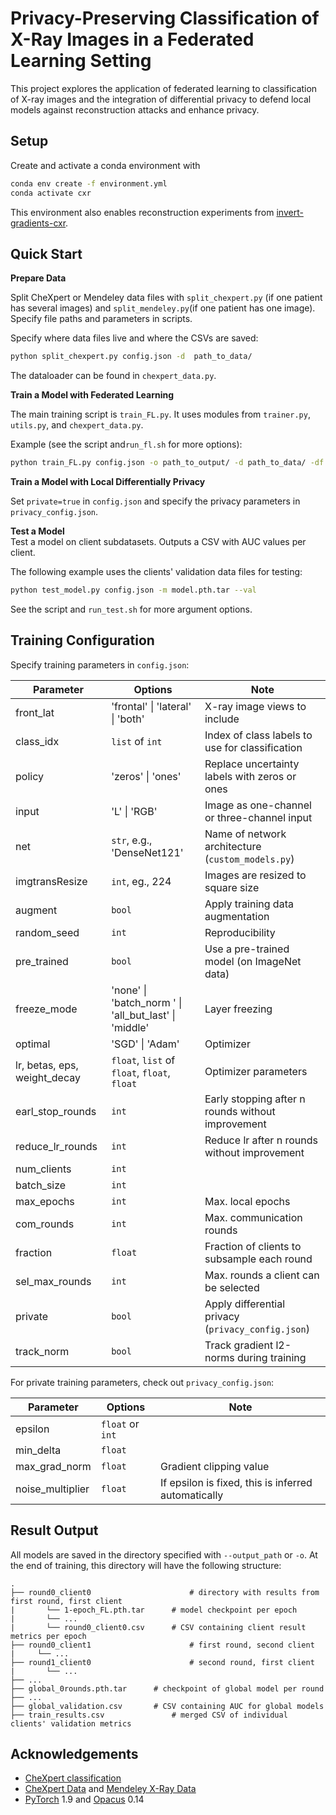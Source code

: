 # Privacy-Preserving Classification of X-Ray Images in a Federated Learning Setting

This project explores the application of federated learning to classification of X-ray images and the integration of differential privacy to defend local models against reconstruction attacks and enhance privacy.

## Setup

Create and activate a conda environment with

```sh
conda env create -f environment.yml
conda activate cxr
```

This environment also enables reconstruction experiments from [invert-gradients-cxr](https://github.com/linev8k/invert-gradients-cxr).

## Quick Start

**Prepare Data**  

Split CheXpert or Mendeley data files with ```split_chexpert.py``` (if one patient has several images) and ```split_mendeley.py```(if one patient has one image). Specify file paths and parameters in scripts.

Specify where data files live and where the CSVs are saved:  
```sh
python split_chexpert.py config.json -d  path_to_data/
```
The dataloader can be found in ```chexpert_data.py```.



**Train a Model with Federated Learning**   

The main training script is ```train_FL.py```. It uses modules from ```trainer.py```, ```utils.py```, and ```chexpert_data.py```.  

Example (see the script and```run_fl.sh``` for more options):

```sh
python train_FL.py config.json -o path_to_output/ -d path_to_data/ -df path_to_client_data_files/ 
```


**Train a Model with Local Differentially Privacy**

Set ```private=true``` in ```config.json``` and specify the privacy parameters in ```privacy_config.json```. 



**Test a Model**  
Test a model on client subdatasets. Outputs a CSV with AUC values per client.

The following example uses the clients' validation data files for testing:

```sh
python test_model.py config.json -m model.pth.tar --val
```
See the script and ```run_test.sh``` for more argument options.
## Training Configuration

Specify training parameters in ```config.json```:

| Parameter                    | Options                                                      | Note                                                   |
| ---------------------------- | ------------------------------------------------------------ | ------------------------------------------------------ |
| front_lat                    | 'frontal' \| 'lateral' \| 'both'                             | X-ray image views to include                           |
| class_idx                    | ```list``` of ```int```                                      | Index of class labels to use for classification        |
| policy                       | 'zeros' \| 'ones'                                            | Replace uncertainty labels with zeros or ones          |
| input                        | 'L' \| 'RGB'                                                 | Image as one-channel or three-channel input            |
| net                          | ```str```, e.g., 'DenseNet121'                               | Name of network architecture (```custom_models.py```)  |
| imgtransResize               | ```int```, eg., 224                                          | Images are resized to square size                      |
| augment                      | ```bool```                                                   | Apply training data augmentation                       |
| random_seed                  | ```int```                                                    | Reproducibility                                        |
| pre_trained                  | ```bool```                                                   | Use a pre-trained model (on ImageNet data)             |
| freeze_mode                  | 'none' \| 'batch_norm ' \| 'all_but_last' \| 'middle'        | Layer freezing                                         |
| optimal                      | 'SGD' \| 'Adam'                                              | Optimizer                                              |
| lr, betas, eps, weight_decay | ```float```, ```list``` of ```float```, ```float```, ```float``` | Optimizer parameters                                   |
| earl_stop_rounds             | ```int```                                                    | Early stopping after n rounds without improvement      |
| reduce_lr_rounds             | ```int```                                                    | Reduce lr after n rounds without improvement           |
| num_clients                  | ```int```                                                    |                                                        |
| batch_size                   | ```int```                                                    |                                                        |
| max_epochs                   | ```int```                                                    | Max. local epochs                                      |
| com_rounds                   | ```int```                                                    | Max. communication rounds                              |
| fraction                     | ```float```                                                  | Fraction of clients to subsample each round            |
| sel_max_rounds               | ```int```                                                    | Max. rounds a client can be selected                   |
| private                      | ```bool```                                                   | Apply differential privacy (```privacy_config.json```) |
| track_norm                   | ```bool```                                                   | Track gradient l2-norms during training                |

For private training parameters, check out ```privacy_config.json```:

| Parameter        | Options                  | Note                                                |
| ---------------- | ------------------------ | --------------------------------------------------- |
| epsilon          | ```float``` or ```int``` |                                                     |
| min_delta        | ```float```              |                                                     |
| max_grad_norm    | ```float```              | Gradient clipping value                             |
| noise_multiplier | ```float```              | If epsilon is fixed, this is inferred automatically |



## Result Output

All models are saved in the directory specified with ```--output_path``` or ```-o```.  At the end of training, this directory will have the following structure:  

```
.
├── round0_client0 						# directory with results from first round, first client
|		└── 1-epoch_FL.pth.tar 		# model checkpoint per epoch
|		└── ...
|		└── round0_client0.csv 		# CSV containing client result metrics per epoch
├── round0_client1 						# first round, second client
|	  └── ...
├──	round1_client0 						# second round, first client
|		└── ...
├── ...
├── global_0rounds.pth.tar 		# checkpoint of global model per round
├── ...
├── global_validation.csv 		# CSV containing AUC for global models
├── train_results.csv 				# merged CSV of individual clients' validation metrics
```


## Acknowledgements

* [CheXpert classification](https://github.com/Stomper10/CheXpert)
* [CheXpert Data](https://stanfordmlgroup.github.io/competitions/chexpert/) and [Mendeley X-Ray Data](https://data.mendeley.com/datasets/rscbjbr9sj/3)
* [PyTorch](https://pytorch.org/) 1.9 and [Opacus](https://opacus.ai/) 0.14
